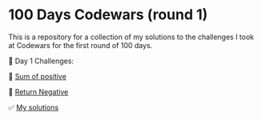 # 100 Days Codewars (round 1)
This is a repository for a collection of my solutions to the challenges I took at Codewars for the first round of 100 days.

📅 Day 1 Challenges:

🔗 [Sum of positive](https://www.codewars.com/kata/5715eaedb436cf5606000381)

🔗 [Return Negative](https://www.codewars.com/kata/55685cd7ad70877c23000102)

✅ [My solutions](https://github.com/jewelkeith-jk/Codewars/blob/main/day1_challenges.js)
